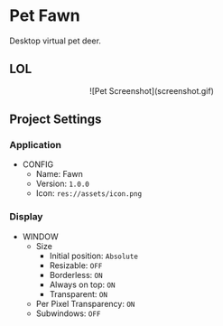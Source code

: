 # Pet Fawn

Desktop virtual pet deer.

## LOL
<p style="text-align:center">
	![Pet Screenshot](screenshot.gif)
</p>


## Project Settings

### Application

- CONFIG
	- Name: Fawn
	- Version: `1.0.0`
	- Icon: `res://assets/icon.png`

### Display

- WINDOW
	- Size
		- Initial position: `Absolute`
		- Resizable: `OFF`
		- Borderless: `ON`
		- Always on top: `ON`
		- Transparent: `ON`
	- Per Pixel Transparency: `ON`
	- Subwindows: `OFF`
